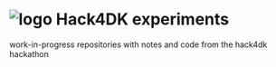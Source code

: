 # ![logo](https://ssl.solsort.com/_logo.png) Hack4DK experiments

work-in-progress repositories with notes and code from the hack4dk hackathon
